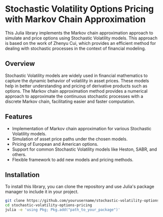 # Stochastic Volatility Options Pricing with Markov Chain Approximation

This Julia library implements the Markov chain approximation approach to simulate and price options using Stochastic Volatility models. This approach is based on the work of Zhenyu Cui, which provides an efficient method for dealing with stochastic processes in the context of financial modeling.

## Overview

Stochastic Volatility models are widely used in financial mathematics to capture the dynamic behavior of volatility in asset prices. These models help in better understanding and pricing of derivative products such as options. The Markov chain approximation method provides a numerical approach to approximate the continuous stochastic processes with a discrete Markov chain, facilitating easier and faster computation.

## Features

- Implementation of Markov chain approximation for various Stochastic Volatility models.
- Simulation of asset price paths under the chosen models.
- Pricing of European and American options.
- Support for common Stochastic Volatility models like Heston, SABR, and others.
- Flexible framework to add new models and pricing methods.

## Installation

To install this library, you can clone the repository and use Julia's package manager to include it in your project.

```sh
git clone https://github.com/yourusername/stochastic-volatility-options-pricing.git
cd stochastic-volatility-options-pricing
julia -e 'using Pkg; Pkg.add("path_to_your_package")'
```

<!-- Add Zhenyu Cui's references -->
